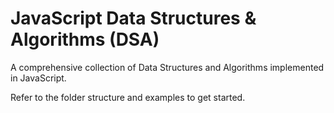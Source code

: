 # JavaScript Data Structures & Algorithms (DSA)

A comprehensive collection of Data Structures and Algorithms implemented in JavaScript.

Refer to the folder structure and examples to get started.
